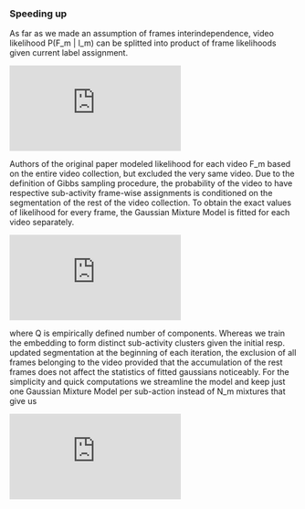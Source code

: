### Speeding up

As far as we made an assumption of frames interindependence, video likelihood P(F_m | l_m) can be splitted into product of frame likelihoods given current label assignment. 

![alt text](https://github.com/Annusha/slim_mallow/resuts/1.pdf)

Authors of the original paper modeled likelihood for each video F_m based on the entire video collection, but excluded the very same video.  Due to the definition of Gibbs sampling procedure, the probability of the video to have respective sub-activity frame-wise assignments is conditioned on the segmentation of the rest of the video collection. 
To obtain the exact values of likelihood for every frame, the Gaussian Mixture Model is fitted for each video separately.

![alt text](https://github.com/Annusha/slim_mallow/resuts/2.pdf)

where Q is empirically defined number of components. 
Whereas we train the embedding to form distinct sub-activity clusters given the initial resp. updated segmentation at the beginning of each iteration, the exclusion of all frames belonging to the video provided that the accumulation of the rest frames does not affect the statistics of fitted gaussians noticeably. For the simplicity and quick computations we streamline the model and keep just one Gaussian Mixture Model per sub-action instead of N_m mixtures that give us

![alt text](https://github.com/Annusha/slim_mallow/resuts/3.pdf)

